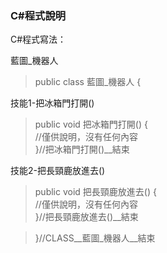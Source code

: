 ### C#程式說明

C#程式寫法：

藍圖_機器人

> public class 藍圖_機器人 {

技能1-把冰箱門打開()
> public void 把冰箱門打開() {  
> //僅供說明，沒有任何內容  
> }//把冰箱門打開()__結束

技能2-把長頸鹿放進去()
> public void 把長頸鹿放進去() {  
> //僅供說明，沒有任何內容  
> }//把長頸鹿放進去()__結束  

> }//CLASS__藍圖_機器人__結束


